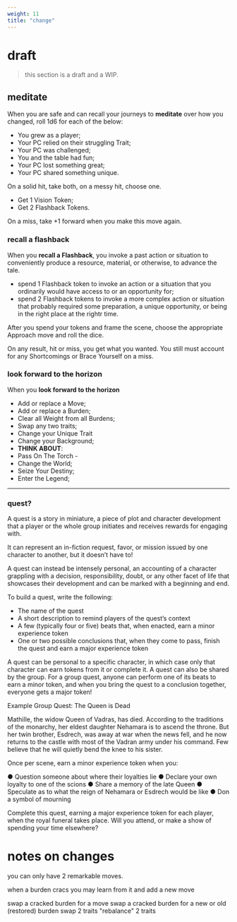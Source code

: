 ```yaml
---
weight: 11
title: "change"
---
```


# draft

> this section is a draft and a WIP.

## meditate

When you are safe and can recall your journeys to **meditate** over how you changed, roll 1d6 for each of the below:

- You grew as a player;
- Your PC relied on their struggling Trait;
- Your PC was challenged;
- You and the table had fun;
- Your PC lost something great;
- Your PC shared something unique.

On a solid hit, take both, on a messy hit, choose one.

- Get 1 Vision Token;
- Get 2 Flashback Tokens.

On a miss, take +1 forward when you make this move again.

### recall a flashback

When you **recall a Flashback**, you invoke a past action or situation to conveniently produce a resource, material, or otherwise, to advance the tale.

- spend 1 Flashback token to invoke an action or a situation that you ordinarily would have access to or an opportunity for;
- spend 2 Flashback tokens to invoke a more complex action or situation that probably required some preparation, a unique opportunity, or being in the right place at the rightr time.

After you spend your tokens and frame the scene, choose the appropriate Approach move and roll the dice.

On any result, hit or miss, you get what you wanted. You still must account for any Shortcomings or Brace Yourself on a miss.

### look forward to the horizon

When you **look forward to the horizon**

- Add or replace a Move;
- Add or replace a Burden;
- Clear all Weight from all Burdens;
- Swap any two traits;
- Change your Unique Trait
- Change your Background;
- **THINK ABOUT**:
- Pass On The Torch - 
- Change the World;
- Seize Your Destiny;
- Enter the Legend;

---

### quest?

A quest is a story in miniature, a piece of plot and character development that a player or the whole group initiates and receives rewards for engaging with. 

It can represent an in-fiction request, favor, or mission issued by one character to another, but it doesn’t have to! 

A quest can instead be intensely personal, an accounting of a character grappling with a decision, responsibility, doubt, or any other facet of life that showcases their development and can be marked with a beginning and end.

To build a quest, write the following:

- The name of the quest
- A short description to remind players of the quest’s context
- A few (typically four or five) beats that, when enacted, earn a minor experience token
- One or two possible conclusions that, when they come to pass, finish the quest and earn a major experience token

A quest can be personal to a specific character, in which case only that character can earn tokens from it or complete it. A quest can also be shared by the group. For a group quest, anyone can perform one of its beats to earn a minor token, and when you bring the quest to a conclusion together, everyone gets a major token!

Example Group Quest: The Queen is Dead

Mathille, the widow Queen of Vadras, has died. According to the traditions of the monarchy, her eldest daughter Nehamara is to ascend the throne. But her twin brother, Esdrech, was away at war when the news fell, and he now returns to the castle with most of the Vadran army under his command. Few believe that he will quietly bend the knee to his sister.

Once per scene, earn a minor experience token when you:

● Question someone about where their loyalties lie
● Declare your own loyalty to one of the scions
● Share a memory of the late Queen
● Speculate as to what the reign of Nehamara or Esdrech would be like
● Don a symbol of mourning

Complete this quest, earning a major experience token for each player, when the royal funeral takes place. Will you attend, or make a show of spending your time elsewhere?

# notes on changes

you can only have 2 remarkable moves.

when a burden cracs you may learn from it and add a new move

swap a cracked burden for a move
swap a cracked burden for a new or old (restored) burden
swap 2 traits 
"rebalance" 2 traits
